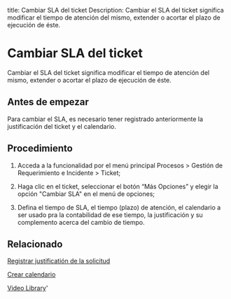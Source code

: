 title:  Cambiar SLA del ticket 
Description: Cambiar el SLA del ticket significa modificar el tiempo de atención del mismo, extender o acortar el plazo de ejecución de éste.
# Cambiar SLA del ticket

Cambiar el SLA del ticket significa modificar el tiempo de atención del mismo, extender o acortar el plazo de ejecución de éste.

Antes de empezar
----------------

Para cambiar el SLA, es necesario tener registrado anteriormente la
justificación del ticket y el calendario.

Procedimiento
-------------

1.  Acceda a la funcionalidad por el menú principal Procesos \> Gestión de
    Requerimiento e Incidente \> Ticket;

2.  Haga clic en el ticket, seleccionar el botón “Más Opciones” y elegir la
    opción "Cambiar SLA" en el menú de opciones;

3.  Defina el tiempo de SLA, el tiempo (plazo) de atención, el calendario a ser
    usado pra la contabilidad de ese tiempo, la justificación y su complemento
    acerca del cambio de tiempo.

Relacionado
-----------

[Registrar justificatión de la solicitud](/es-es/citsmart-platform-9/processes/portfolio-and-catalog/configuration/register-request-justification.html)

[Crear calendario](/es-es/citsmart-platform-9/platform-administration/time/create-calendar.html)

<i class='fa fa-youtube-play  fa-2x' style='color:#97ce17;vertical-align: middle;'> </i> [Video Library](https://www.youtube.com/playlist?list=PLB5qK2uzf2ROfIFL9F-3s-gomHNzudBEy)'

<!-- !!! tip "About"

    <b>Product/Version:</b> CITSmart | 8.00 &nbsp;&nbsp;
    <b>Updated:</b>01/25/2019 - Larissa Lourenço
